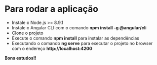 # Para rodar a aplicação


* Instale o Node.js >= 8.9.1
* Instale o Angular CLI com o comando **npm install -g @angular/cli**
* Clone o projeto
* Execute o comando **npm install** para instalar as dependências
* Executando o comando **ng serve** para executar o projeto no browser com o endereço **http://localhost:4200**


**Bons estudos!!**